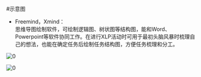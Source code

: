 #示意图
* Freemind，Xmind：  
思维导图绘制软件，可绘制逻辑图、树状图等结构图，能和Word、Powerpoint等软件协同工作。在进行XLP活动时可用于最初头脑风暴时梳理自己的想法，也能在确定任务后绘制任务结构图，方便任务梳理和分工。


![0](../../assets/digitized_tools/diagram/00.jpg)

![0](../../assets/digitized_tools/diagram/01.jpg)
